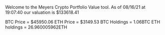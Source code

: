 Welcome to the Meyers Crypto Portfolio Value tool. 
As of 08/16/21 at 19:07:40 our valuation is $133618.41 

BTC Price = $45950.06
 ETH Price = $3149.53
BTC Holdings = 1.06BTC
 ETH holdings = 26.960005962ETH 
